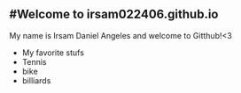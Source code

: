 #Welcome to irsam022406.github.io
---
 My name is Irsam Daniel Angeles and welcome to Gitthub!<3
- My favorite stufs
- Tennis
- bike
- billiards
